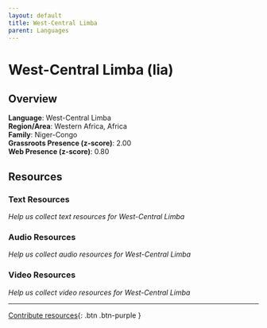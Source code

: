 ```yaml
---
layout: default
title: West-Central Limba
parent: Languages
---
```


# West-Central Limba (lia)

## Overview

**Language**: West-Central Limba  
**Region/Area**: Western Africa, Africa  
**Family**: Niger-Congo  
**Grassroots Presence (z-score)**: 2.00  
**Web Presence (z-score)**: 0.80  

## Resources

### Text Resources
*Help us collect text resources for West-Central Limba*

### Audio Resources
*Help us collect audio resources for West-Central Limba*

### Video Resources
*Help us collect video resources for West-Central Limba*

---

[Contribute resources](https://forms.office.com/e/1SfLJx3u1r){: .btn .btn-purple }

